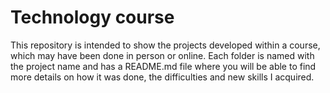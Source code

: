 # Technology course

This repository is intended to show the projects developed within a course, which may have been done in person or online. Each folder is named with the project name and has a README.md file where you will be able to find more details on how it was done, the difficulties and new skills I acquired.
